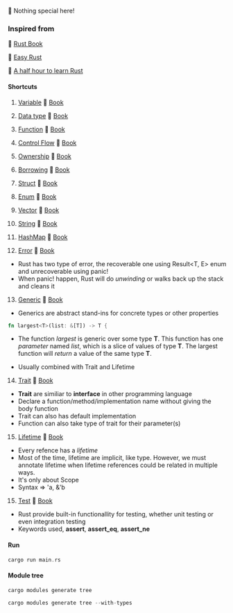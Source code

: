 🦀 Nothing special here!

### Inspired from

📌 [Rust Book](https://doc.rust-lang.org/book/)

📌 [Easy Rust](https://dhghomon.github.io/easy_rust/)

📌 [A half hour to learn Rust](https://fasterthanli.me/articles/a-half-hour-to-learn-rust)

#### Shortcuts

1. [Variable](https://github.com/mhnaufal/rust-book/blob/main/src/variable.rs) 🔰 [Book](https://doc.rust-lang.org/book/ch03-01-variables-and-mutability.html)

2. [Data type](https://github.com/mhnaufal/rust-book/blob/main/src/data_types.rs) 🔰 [Book](https://doc.rust-lang.org/book/ch03-02-data-types.html)

3. [Function](https://github.com/mhnaufal/rust-book/blob/main/src/function.rs) 🔰 [Book](https://doc.rust-lang.org/book/ch03-03-how-functions-work.html)

4. [Control Flow](https://github.com/mhnaufal/rust-book/blob/main/src/control_flow.rs) 🔰 [Book](https://doc.rust-lang.org/book/ch03-05-control-flow.html)

5. [Ownership](https://github.com/mhnaufal/rust-book/blob/main/src/ownership.rs) 🔰 [Book](https://doc.rust-lang.org/book/ch04-01-what-is-ownership.html)

6. [Borrowing](https://github.com/mhnaufal/rust-book/blob/main/src/borrowing.rs) 🔰 [Book](https://doc.rust-lang.org/book/ch04-02-references-and-borrowing.html)

7. [Struct](https://github.com/mhnaufal/rust-book/blob/main/src/struct.rs) 🔰 [Book](https://doc.rust-lang.org/book/ch05-01-defining-structs.html)

8. [Enum](https://github.com/mhnaufal/rust-book/blob/main/src/enum.rs) 🔰 [Book](https://doc.rust-lang.org/book/ch06-01-defining-an-enum.html)

9. [Vector](https://github.com/mhnaufal/rust-book/blob/main/src/vectors.rs) 🔰 [Book](https://doc.rust-lang.org/book/ch08-01-vectors.html)

10. [String](https://github.com/mhnaufal/rust-book/blob/main/src/strings.rs) 🔰 [Book](https://doc.rust-lang.org/book/https://doc.rust-lang.org/book/ch08-02-strings.html)

11. [HashMap](https://github.com/mhnaufal/rust-book/blob/main/src/maps.rs) 🔰 [Book](https://doc.rust-lang.org/book/ch08-03-hash-maps.html)

12. [Error](https://github.com/mhnaufal/rust-book/blob/main/src/errors.rs) 🔰 [Book](https://doc.rust-lang.org/book/ch09-00-error-handling.html)

- Rust has two type of error, the recoverable one using Result<T, E> enum and unrecoverable using panic!
- When panic! happen, Rust will do _unwinding_ or walks back up the stack and cleans it

13. [Generic](https://github.com/mhnaufal/rust-book/blob/main/src/generic.rs) 🔰 [Book](https://doc.rust-lang.org/stable/book/ch10-00-generics.html)

- Generics are abstract stand-ins for concrete types or other properties

```rust
fn largest<T>(list: &[T]) -> T {
```

- The function _largest_ is generic over some type **T**. This function has one _parameter_ named _list_, which is a slice of values of type **T**. The largest function will _return_ a value of the same type **T**.

- Usually combined with Trait and Lifetime

14. [Trait](https://github.com/mhnaufal/rust-book/blob/main/src/trait.rs) 🔰 [Book](https://doc.rust-lang.org/stable/book/ch10-02-traits.html)

- **Trait** are similiar to **interface** in other programming language
- Declare a function/method/implementation name without giving the body function
- Trait can also has default implementation
- Function can also take type of trait for their parameter(s)

15. [Lifetime](https://github.com/mhnaufal/rust-book/blob/main/src/lifetime.rs) 🔰 [Book](https://doc.rust-lang.org/stable/book/ch10-03-lifetime-syntax.html)

- Every refence has a _lifetime_
- Most of the time, lifetime are implicit, like type. However, we must annotate lifetime when lifetime references could be related in multiple ways.
- It's only about Scope
- Syntax => 'a, &'b

15. [Test](https://github.com/mhnaufal/rust-book/blob/main/src/tests.rs) 🔰 [Book](https://doc.rust-lang.org/stable/book/ch11-00-testing.html)

- Rust provide built-in functionallity for testing, whether unit testing or even integration testing
- Keywords used, **assert**, **assert_eq**, **assert_ne**

#### Run

```rust
cargo run main.rs
```

#### Module tree

```rust
cargo modules generate tree
```

```rust
cargo modules generate tree --with-types
```
